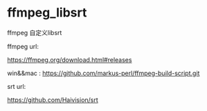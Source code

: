 # ffmpeg_libsrt
ffmpeg 自定义libsrt

ffmpeg url:

https://ffmpeg.org/download.html#releases

win&&mac : https://github.com/markus-perl/ffmpeg-build-script.git

srt url:

https://github.com/Haivision/srt

